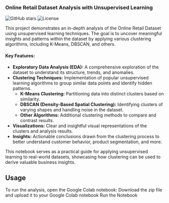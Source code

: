 ### **Online Retail Dataset Analysis with Unsupervised Learning**

![GitHub stars](https://img.shields.io/github/stars/yourusername/your-repo?style=social)
![License](https://img.shields.io/badge/license-MIT-blue)

This project demonstrates an in-depth analysis of the Online Retail Dataset using unsupervised learning techniques. The goal is to uncover meaningful insights and patterns within the dataset by applying various clustering algorithms, including K-Means, DBSCAN, and others.

#### **Key Features:**
- **Exploratory Data Analysis (EDA):** A comprehensive exploration of the dataset to understand its structure, trends, and anomalies.
- **Clustering Techniques:** Implementation of popular unsupervised learning algorithms to group similar data points and identify hidden patterns.
  - **K-Means Clustering:** Partitioning data into distinct clusters based on similarity.
  - **DBSCAN (Density-Based Spatial Clustering):** Identifying clusters of varying shapes and handling noise in the dataset.
  - **Other Algorithms:** Additional clustering methods to compare and contrast results.
- **Visualizations:** Clear and insightful visual representations of the clusters and analysis results.
- **Insights:** Actionable conclusions drawn from the clustering process to better understand customer behavior, product segmentation, and more.

This notebook serves as a practical guide for applying unsupervised learning to real-world datasets, showcasing how clustering can be used to derive valuable business insights.
## Usage
To run the analysis, open the Google Colab notebook:
Download the zip file and upload it to your Google Colab notebook
Run the Notebook



